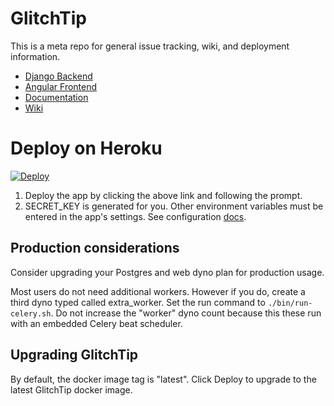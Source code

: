 # GlitchTip

This is a meta repo for general issue tracking, wiki, and deployment information.

- [Django Backend](https://gitlab.com/glitchtip/glitchtip-backend)
- [Angular Frontend](https://gitlab.com/glitchtip/glitchtip-frontend)
- [Documentation](https://glitchtip.com/documentation)
- [Wiki](https://gitlab.com/glitchtip/glitchtip/-/wikis/home) 


# Deploy on Heroku

[![Deploy](https://www.herokucdn.com/deploy/button.svg)](https://heroku.com/deploy?template=https://github.com/kengurukleo/GlitchTip)

1. Deploy the app by clicking the above link and following the prompt.
2. SECRET_KEY is generated for you. Other environment variables must be entered in the app's settings. See configuration [docs](https://glitchtip.com/documentation/install#Configuration).

## Production considerations

Consider upgrading your Postgres and web dyno plan for production usage.

Most users do not need additional workers. However if you do, create a third dyno typed called extra_worker. Set the run command to `./bin/run-celery.sh`. Do not increase the "worker" dyno count because this these run with an embedded Celery beat scheduler.

## Upgrading GlitchTip

By default, the docker image tag is "latest". Click Deploy to upgrade to the latest GlitchTip docker image.
